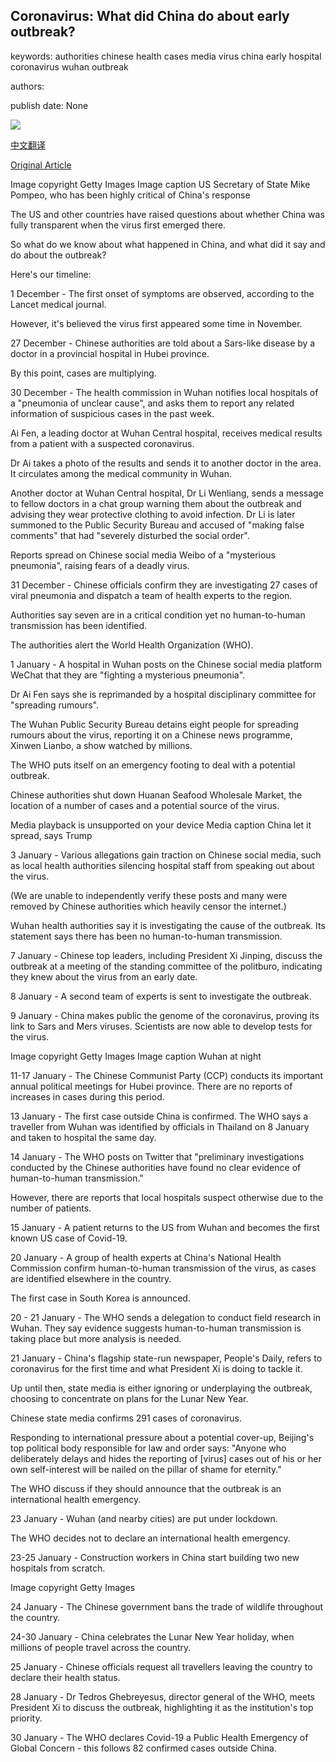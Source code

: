 ## Coronavirus: What did China do about early outbreak?

keywords: authorities chinese health cases media virus china early hospital coronavirus wuhan outbreak

authors: 

publish date: None

![](https://ichef.bbci.co.uk/news/1024/branded_news/6FAB/production/_112178582_gettyimages-1211939805.jpg)

[中文翻译](Coronavirus%3A%20What%20did%20China%20do%20about%20early%20outbreak%3F_zh.md)

[Original Article](https://www.bbc.com/news/world-52573137)

Image copyright Getty Images Image caption US Secretary of State Mike Pompeo, who has been highly critical of China's response

The US and other countries have raised questions about whether China was fully transparent when the virus first emerged there.

So what do we know about what happened in China, and what did it say and do about the outbreak?

Here's our timeline:

1 December - The first onset of symptoms are observed, according to the Lancet medical journal.

However, it's believed the virus first appeared some time in November.

27 December - Chinese authorities are told about a Sars-like disease by a doctor in a provincial hospital in Hubei province.

By this point, cases are multiplying.

30 December - The health commission in Wuhan notifies local hospitals of a "pneumonia of unclear cause", and asks them to report any related information of suspicious cases in the past week.

Ai Fen, a leading doctor at Wuhan Central hospital, receives medical results from a patient with a suspected coronavirus.

Dr Ai takes a photo of the results and sends it to another doctor in the area. It circulates among the medical community in Wuhan.

Another doctor at Wuhan Central hospital, Dr Li Wenliang, sends a message to fellow doctors in a chat group warning them about the outbreak and advising they wear protective clothing to avoid infection. Dr Li is later summoned to the Public Security Bureau and accused of "making false comments" that had "severely disturbed the social order".

Reports spread on Chinese social media Weibo of a "mysterious pneumonia", raising fears of a deadly virus.

31 December - Chinese officials confirm they are investigating 27 cases of viral pneumonia and dispatch a team of health experts to the region.

Authorities say seven are in a critical condition yet no human-to-human transmission has been identified.

The authorities alert the World Health Organization (WHO).

1 January - A hospital in Wuhan posts on the Chinese social media platform WeChat that they are "fighting a mysterious pneumonia".

Dr Ai Fen says she is reprimanded by a hospital disciplinary committee for "spreading rumours".

The Wuhan Public Security Bureau detains eight people for spreading rumours about the virus, reporting it on a Chinese news programme, Xinwen Lianbo, a show watched by millions.

The WHO puts itself on an emergency footing to deal with a potential outbreak.

Chinese authorities shut down Huanan Seafood Wholesale Market, the location of a number of cases and a potential source of the virus.

Media playback is unsupported on your device Media caption China let it spread, says Trump

3 January - Various allegations gain traction on Chinese social media, such as local health authorities silencing hospital staff from speaking out about the virus.

(We are unable to independently verify these posts and many were removed by Chinese authorities which heavily censor the internet.)

Wuhan health authorities say it is investigating the cause of the outbreak. Its statement says there has been no human-to-human transmission.

7 January - Chinese top leaders, including President Xi Jinping, discuss the outbreak at a meeting of the standing committee of the politburo, indicating they knew about the virus from an early date.

8 January - A second team of experts is sent to investigate the outbreak.

9 January - China makes public the genome of the coronavirus, proving its link to Sars and Mers viruses. Scientists are now able to develop tests for the virus.

Image copyright Getty Images Image caption Wuhan at night

11-17 January - The Chinese Communist Party (CCP) conducts its important annual political meetings for Hubei province. There are no reports of increases in cases during this period.

13 January - The first case outside China is confirmed. The WHO says a traveller from Wuhan was identified by officials in Thailand on 8 January and taken to hospital the same day.

14 January - The WHO posts on Twitter that "preliminary investigations conducted by the Chinese authorities have found no clear evidence of human-to-human transmission."

However, there are reports that local hospitals suspect otherwise due to the number of patients.

15 January - A patient returns to the US from Wuhan and becomes the first known US case of Covid-19.

20 January - A group of health experts at China's National Health Commission confirm human-to-human transmission of the virus, as cases are identified elsewhere in the country.

The first case in South Korea is announced.

20 - 21 January - The WHO sends a delegation to conduct field research in Wuhan. They say evidence suggests human-to-human transmission is taking place but more analysis is needed.

21 January - China's flagship state-run newspaper, People's Daily, refers to coronavirus for the first time and what President Xi is doing to tackle it.

Up until then, state media is either ignoring or underplaying the outbreak, choosing to concentrate on plans for the Lunar New Year.

Chinese state media confirms 291 cases of coronavirus.

Responding to international pressure about a potential cover-up, Beijing's top political body responsible for law and order says: "Anyone who deliberately delays and hides the reporting of [virus] cases out of his or her own self-interest will be nailed on the pillar of shame for eternity."

The WHO discuss if they should announce that the outbreak is an international health emergency.

23 January - Wuhan (and nearby cities) are put under lockdown.

The WHO decides not to declare an international health emergency.

23-25 January - Construction workers in China start building two new hospitals from scratch.

Image copyright Getty Images

24 January - The Chinese government bans the trade of wildlife throughout the country.

24-30 January - China celebrates the Lunar New Year holiday, when millions of people travel across the country.

25 January - Chinese officials request all travellers leaving the country to declare their health status.

28 January - Dr Tedros Ghebreyesus, director general of the WHO, meets President Xi to discuss the outbreak, highlighting it as the institution's top priority.

30 January - The WHO declares Covid-19 a Public Health Emergency of Global Concern - this follows 82 confirmed cases outside China.
